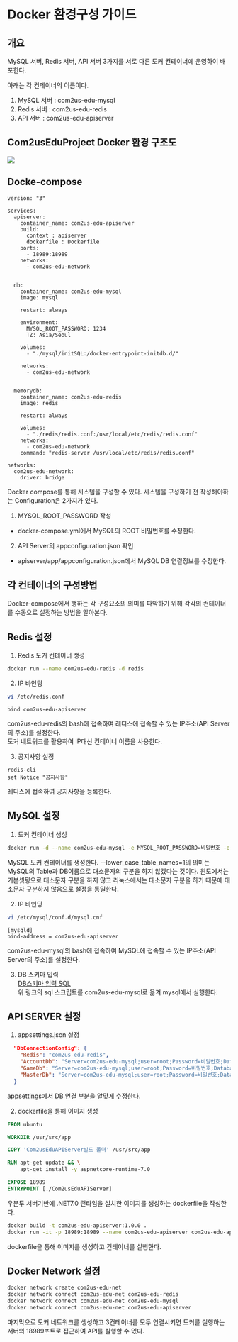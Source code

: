 

# Docker 환경구성 가이드


## 개요
MySQL 서버, Redis 서버, API 서버 3가지를 서로 다른 도커 컨테이너에 운영하여 배포한다.

아래는 각 컨테이너의 이름이다.

1. MySQL 서버 : com2us-edu-mysql
2. Redis 서버 : com2us-edu-redis
3. API 서버   : com2us-edu-apiserver


## Com2usEduProject Docker 환경 구조도
 
![](https://cdn.discordapp.com/attachments/987652135107850315/1110267817284079767/image.png)


## Docke-compose 
```docker-compose
version: "3"

services:
  apiserver:
    container_name: com2us-edu-apiserver
    build:
      context : apiserver
      dockerfile : Dockerfile
    ports:
      - 18989:18989
    networks:
      - com2us-edu-network


  db:   
    container_name: com2us-edu-mysql
    image: mysql

    restart: always

    environment:
      MYSQL_ROOT_PASSWORD: 1234
      TZ: Asia/Seoul

    volumes:
      - "./mysql/initSQL:/docker-entrypoint-initdb.d/"

    networks:
      - com2us-edu-network


  memorydb:
    container_name: com2us-edu-redis
    image: redis
    
    restart: always

    volumes:
      - "./redis/redis.conf:/usr/local/etc/redis/redis.conf"
    networks: 
      - com2us-edu-network
    command: "redis-server /usr/local/etc/redis/redis.conf"

networks:
  com2us-edu-network:
    driver: bridge
```
Docker compose를 통해 시스템을 구성할 수 있다. 시스템을 구성하기 전 작성해야하는 Configuration은 2가지가 있다.


1. MYSQL_ROOT_PASSWORD 작성
- docker-compose.yml에서 MySQL의 ROOT 비밀번호를 수정한다. 
2. API Server의 appconfiguration.json 확인
- apiserver/app/appconfiguration.json에서 MySQL DB 연결정보를 수정한다.



## 각 컨테이너의 구성방법

Docker-compose에서 행하는 각 구성요소의 의미를 파악하기 위해 각각의 컨테이너를 수동으로 설정하는 방법을 알아본다.


## Redis 설정
1. Redis 도커 컨테이너 생성
```sh
docker run --name com2us-edu-redis -d redis
```
2. IP 바인딩
```sh
vi /etc/redis.conf
```
```
bind com2us-edu-apiserver
```
com2us-edu-redis의 bash에 접속하여 레디스에 접속할 수 있는 IP주소(API Server의 주소)를 설정한다.   
도커 네트워크를 활용하여 IP대신 컨테이너 이름을 사용한다.

3. 공지사항 설정
```redis
redis-cli
set Notice "공지사항"
```
레디스에 접속하여 공지사항을 등록한다.

## MySQL 설정
1. 도커 컨테이너 생성
```sh
docker run -d --name com2us-edu-mysql -e MYSQL_ROOT_PASSWORD=비밀번호 -e TZ=Asia/Seoul ubuntu/mysql --lower_case_table_names=1
```
MySQL 도커 컨테이너를 생성한다.
--lower_case_table_names=1의 의미는 MySQL의 Table과 DB이름으로 대소문자의 구분을 하지 않겠다는 것이다. 윈도에서는 기본셋팅으로 대소문자 구분을 하지 않고 리눅스에서는 대소문자 구분을 하기 때문에 대소문자 구분하지 않음으로 설정을 통일한다.

2. IP 바인딩
```sh
vi /etc/mysql/conf.d/mysql.cnf
```
```
[mysqld] 
bind-address = com2us-edu-apiserver
```
com2us-edu-mysql의 bash에 접속하여 MySQL에 접속할 수 있는 IP주소(API Server의 주소)를 설정한다.   

3. DB 스키마 입력   
[DB스키마 입력 SQL](https://github.com/beatheat/Com2usEduProject/tree/master/DB)   
위 링크의 sql 스크립트를 com2us-edu-mysql로 옮겨 mysql에서 실행한다.


## API SERVER 설정
1. appsettings.json 설정
```json
  "DbConnectionConfig": {
    "Redis": "com2us-edu-redis",
    "AccountDb": "Server=com2us-edu-mysql;user=root;Password=비밀번호;Database=accountDb;Pooling=true;Min Pool Size=0;Max Pool Size=40;AllowUserVariables=True;",
    "GameDb": "Server=com2us-edu-mysql;user=root;Password=비밀번호;Database=gameDb;Pooling=true;Min Pool Size=0;Max Pool Size=40;AllowUserVariables=True;",
    "MasterDb": "Server=com2us-edu-mysql;user=root;Password=비밀번호;Database=masterDb;Pooling=true;Min Pool Size=0;Max Pool Size=40;AllowUserVariables=True;"
  }
```
appsettings에서 DB 연결 부분을 알맞게 수정한다.


2. dockerfile을 통해 이미지 생성
```dockerfile
FROM ubuntu

WORKDIR /usr/src/app

COPY 'Com2usEduAPIServer빌드 폴더' /usr/src/app

RUN apt-get update && \
    apt-get install -y aspnetcore-runtime-7.0

EXPOSE 18989
ENTRYPOINT [./Com2usEduAPIServer]
```
우분투 서버기반에 .NET7.0 런타임을 설치한 이미지를 생성하는 dockerfile을 작성한다.

```sh
docker build -t com2us-edu-apiserver:1.0.0 .
docker run -it -p 18989:18989 --name com2us-edu-apiserver com2us-edu-apiserver:1.0.0
```
dockerfile을 통해 이미지를 생성하고 컨테이너를 실행한다.


## Docker Network 설정
```sh
docker network create com2us-edu-net
docker network connect com2us-edu-net com2us-edu-redis
docker network connect com2us-edu-net com2us-edu-mysql
docker network connect com2us-edu-net com2us-edu-apiserver
```
마지막으로 도커 네트워크를 생성하고 3컨테이너를 모두 연결시키면 도커를 실행하는 서버의
18989포트로 접근하여 API를 실행할 수 있다.
